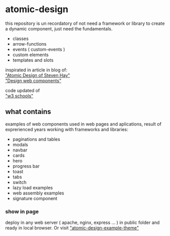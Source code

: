 # atomic-design

this repository is un recordatory of not need a framework or library to 
create a dynamic component, just need the fundamentals.

- classes
- arrow-functions
- events ( custom-events )
- custom elements
- templates and slots  

inspirated in article in blog of:  
["Atomic Design of Steven Hay"](https://bradfrost.com/blog/post/atomic-web-design/)  
["Design web components"](https://developer.mozilla.org/en-US/docs/Web/Web_Components)

code updated of  
["w3 schools"](https://www.w3schools.com)

## what contains
examples of web components used in web pages and aplications, result of exprerienced years
working with frameworks and libraries:

- paginations and tables
- modals
- navbar
- cards
- hero
- progress bar
- toast
- tabs
- switch
- lazy load examples
- web assembly examples
- signature component


### show in page
deploy in any web server ( apache, nginx, express ... ) in public folder and ready in local browser.
Or visit ["atomic-design-example-theme"](https://gabmart1995.github.io/atomic-design/)